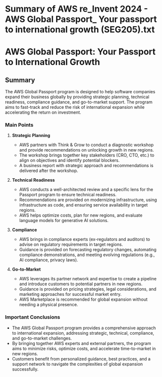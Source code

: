 # Summary of AWS re_Invent 2024 - AWS Global Passport_ Your passport to international growth (SEG205).txt

# AWS Global Passport: Your Passport to International Growth

## Summary

The AWS Global Passport program is designed to help software companies expand their business globally by providing strategic planning, technical readiness, compliance guidance, and go-to-market support. The program aims to fast-track and reduce the risk of international expansion while accelerating the return on investment.

### Main Points

1. **Strategic Planning**
   - AWS partners with Think & Grow to conduct a diagnostic workshop and provide recommendations on unlocking growth in new regions.
   - The workshop brings together key stakeholders (CRO, CTO, etc.) to align on objectives and identify potential blockers.
   - A business report with strategic approach and recommendations is delivered after the workshop.

2. **Technical Readiness**
   - AWS conducts a well-architected review and a specific lens for the Passport program to ensure technical readiness.
   - Recommendations are provided on modernizing infrastructure, using infrastructure as code, and ensuring service availability in target regions.
   - AWS helps optimize costs, plan for new regions, and evaluate language models for generative AI solutions.

3. **Compliance**
   - AWS brings in compliance experts (ex-regulators and auditors) to advise on regulatory requirements in target regions.
   - Guidance is provided on forecasting regulatory changes, automating compliance demonstrations, and meeting evolving regulations (e.g., AI compliance, privacy laws).

4. **Go-to-Market**
   - AWS leverages its partner network and expertise to create a pipeline and introduce customers to potential partners in new regions.
   - Guidance is provided on pricing strategies, legal considerations, and marketing approaches for successful market entry.
   - AWS Marketplace is recommended for global expansion without needing a physical presence.

### Important Conclusions

- The AWS Global Passport program provides a comprehensive approach to international expansion, addressing strategic, technical, compliance, and go-to-market challenges.
- By bringing together AWS experts and external partners, the program aims to minimize risks, optimize costs, and accelerate time-to-market in new regions.
- Customers benefit from personalized guidance, best practices, and a support network to navigate the complexities of global expansion successfully.